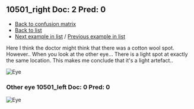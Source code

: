 ## 10501_right Doc: 2 Pred: 0
- [Back to confusion matrix](https://github.com/juliandewit/kaggle_retinopathy/blob/master/matrix.md)
- [Back to list](https://github.com/juliandewit/kaggle_retinopathy/blob/master/lists/20/list.md)
- [Next example in list](https://github.com/juliandewit/kaggle_retinopathy/blob/master/lists/20/10/10503_left.md) / [Previous example in list](https://github.com/juliandewit/kaggle_retinopathy/blob/master/lists/20/10/10397_right.md)


Here I think the doctor might think that there was a cotton wool spot.
However.. When you look at the other eye... There is a light spot at exactly the same location.
This makes me conclude that it's a light artefact..

![Eye](https://retinopaty.blob.core.windows.net/size1024/10501_right_2.jpeg)

### Other eye 10501_left Doc: 0 Pred: 0

![Eye](https://retinopaty.blob.core.windows.net/size1024/10501_left_0.jpeg)

